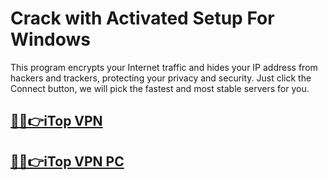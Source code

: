 # Crack with Activated Setup For Windows


This program encrypts your Internet traffic and hides your IP address from hackers and trackers, protecting your privacy and security. Just click the Connect button, we will pick the fastest and most stable servers for you.


## [🎉🚀👉iTop VPN](https://alipc.pro/dl/)

## [🎉🚀👉iTop VPN PC](https://alipc.pro/dl/)
